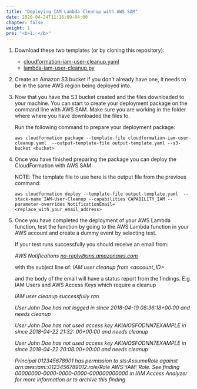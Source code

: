 ```yaml
---
title: "Deploying IAM Lambda Cleanup with AWS SAM"
date: 2020-04-24T11:16:09-04:00
chapter: false
weight: 1
pre: "<b>1. </b>"
---
```


1. Download these two templates (or by cloning this repository):
    * [cloudformation-iam-user-cleanup.yaml](/Security/200_Automated_IAM_User_Cleanup/Code/cloudformation-iam-user-cleanup.yaml)
    * [lambda-iam-user-cleanup.py](/Security/200_Automated_IAM_User_Cleanup/Code/lambda-iam-user-cleanup.py)

2. Create an Amazon S3 bucket if you don't already have one, it needs to be in the same AWS region being deployed into.

3. Now that you have the S3 bucket created and the files downloaded to your machine. You can start to create your deployment package on the command line with AWS SAM.
   Make sure you are working in the folder where where you have downloaded the files to.

   Run the following command to prepare your deployment package:

     `aws cloudformation package --template-file cloudformation-iam-user-cleanup.yaml  --output-template-file output-template.yaml --s3-bucket <bucket>`

4. Once you have finished preparing the package you can deploy the CloudFormation with AWS SAM:

    NOTE: The template file to use here is the output file from the previous command:

     `aws cloudformation deploy --template-file output-template.yaml  --stack-name IAM-User-Cleanup --capabilities CAPABILITY_IAM --parameter-overrides NotificationEmail=<replace_with_your_email_address>`

5. Once you have completed the deployment of your AWS Lambda function, test the function by going to the AWS Lambda function in your AWS account and create a dummy event by selecting test.

    If your test runs successfully you should receive an email from:

    *AWS Notifications <no-reply@sns.amazonaws.com>*

    with the subject line of: *IAM user cleanup from <account_ID>*

    and the body of the email will have a status report from the findings. E.g. IAM Users and AWS Access Keys which require a cleanup

    *IAM user cleanup successfully ran.*

    *User John Doe has not logged in since 2018-04-19 08:36:18+00:00 and needs cleanup*

    *User John Doe has not used access key AKIAIOSFODNN7EXAMPLE in since 2018-04-22 21:32:  00+00:00 and needs cleanup*

    *User John Doe has not used access key AKIAIOSFODNN7EXAMPLE in since 2018-04-22 20:08:00+00:00 and needs cleanup*

    *Principal 012345678901 has permission to sts:AssumeRole against arn:aws:iam::0123456789012:role/Role AWS::IAM::Role. See finding 00000000-0000-0000-0000-000000000000 in IAM Access Analyzer for more information or to archive this finding*
